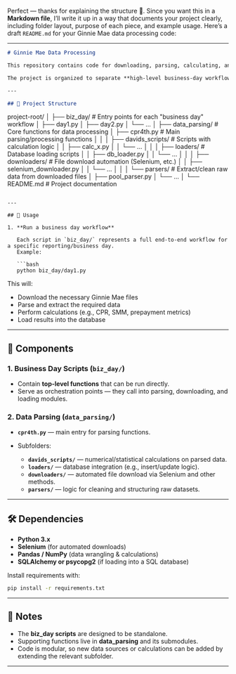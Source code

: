 Perfect — thanks for explaining the structure 🙌. Since you want this in a **Markdown file**, I’ll write it up in a way that documents your project clearly, including folder layout, purpose of each piece, and example usage. Here’s a draft `README.md` for your Ginnie Mae data processing code:

---

```markdown
# Ginnie Mae Data Processing

This repository contains code for downloading, parsing, calculating, and loading **Ginnie Mae data** into a database.

The project is organized to separate **high-level business-day workflows** from the **supporting data parsing, downloading, and calculation utilities**.

---

## 📂 Project Structure
```

project-root/
│
├── biz_day/ # Entry points for each "business day" workflow
│ ├── day1.py
│ ├── day2.py
│ └── ...
│
├── data_parsing/ # Core functions for data processing
│ ├── cpr4th.py # Main parsing/processing functions
│ │
│ ├── davids_scripts/ # Scripts with calculation logic
│ │ ├── calc_x.py
│ │ └── ...
│ │
│ ├── loaders/ # Database loading scripts
│ │ ├── db_loader.py
│ │ └── ...
│ │
│ ├── downloaders/ # File download automation (Selenium, etc.)
│ │ ├── selenium_downloader.py
│ │ └── ...
│ │
│ └── parsers/ # Extract/clean raw data from downloaded files
│ ├── pool_parser.py
│ └── ...
│
└── README.md # Project documentation

````

---

## 🚀 Usage

1. **Run a business day workflow**

   Each script in `biz_day/` represents a full end-to-end workflow for a specific reporting/business day.
   Example:

   ```bash
   python biz_day/day1.py
````

This will:

- Download the necessary Ginnie Mae files
- Parse and extract the required data
- Perform calculations (e.g., CPR, SMM, prepayment metrics)
- Load results into the database

---

## 🔧 Components

### 1. **Business Day Scripts (`biz_day/`)**

- Contain **top-level functions** that can be run directly.
- Serve as orchestration points — they call into parsing, downloading, and loading modules.

### 2. **Data Parsing (`data_parsing/`)**

- **`cpr4th.py`** — main entry for parsing functions.
- Subfolders:

  - **`davids_scripts/`** — numerical/statistical calculations on parsed data.
  - **`loaders/`** — database integration (e.g., insert/update logic).
  - **`downloaders/`** — automated file download via Selenium and other methods.
  - **`parsers/`** — logic for cleaning and structuring raw datasets.

---

## 🛠 Dependencies

- **Python 3.x**
- **Selenium** (for automated downloads)
- **Pandas / NumPy** (data wrangling & calculations)
- **SQLAlchemy or psycopg2** (if loading into a SQL database)

Install requirements with:

```bash
pip install -r requirements.txt
```

---

## 📌 Notes

- The **biz_day scripts** are designed to be standalone.
- Supporting functions live in **data_parsing** and its submodules.
- Code is modular, so new data sources or calculations can be added by extending the relevant subfolder.

---

```



```
